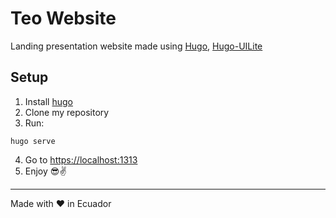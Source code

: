 # Teo Website

Landing presentation website made using [Hugo](https://gohugo.io), [Hugo-UILite](https://github.com/uicardioHQ/hugo-uilite)

## Setup

1. Install [hugo](https://gohugo.io)
2. Clone my repository
3. Run:
```shell
hugo serve
```
4. Go to [https://localhost:1313](https://localhost:1313)
5. Enjoy 😎✌

---

Made with ❤ in Ecuador